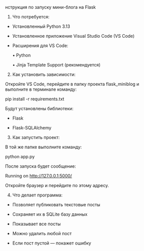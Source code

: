 нструкция по запуску мини-блога на Flask 

1. Что потребуется: 

- Установленный Python 3.13

- Установленное приложение Visual Studio Code (VS Code) 

- Расширения для VS Code: 

  • Python 

  • Jinja Template Support (рекомендуется) 

2. Как установить зависимости: 

Откройте VS Code, перейдите в папку проекта flask_miniblog и выполните в терминале команду: 

pip install -r requirements.txt 

Будут установлены библиотеки: 

- Flask 

- Flask-SQLAlchemy 

3. Как запустить проект: 

В той же папке выполните команду: 

python app.py 

После запуска будет сообщение: 

Running on http://127.0.0.1:5000/ 

Откройте браузер и перейдите по этому адресу. 

4. Что делает программа: 

- Позволяет публиковать текстовые посты 

- Сохраняет их в SQLite базу данных 

- Показывает все посты 

- Можно удалить любой пост 

- Если пост пустой — покажет ошибку 
